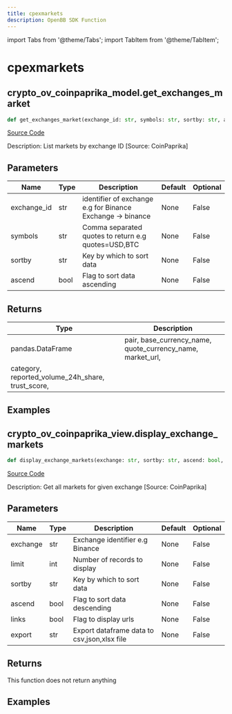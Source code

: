 ```yaml
---
title: cpexmarkets
description: OpenBB SDK Function
---
```


import Tabs from '@theme/Tabs';
import TabItem from '@theme/TabItem';

# cpexmarkets

<Tabs>
<TabItem value="model" label="Model" default>

## crypto_ov_coinpaprika_model.get_exchanges_market

```python title='openbb_terminal/cryptocurrency/overview/coinpaprika_model.py'
def get_exchanges_market(exchange_id: str, symbols: str, sortby: str, ascend: bool) -> DataFrame:
```
[Source Code](https://github.com/OpenBB-finance/OpenBBTerminal/tree/main/openbb_terminal/cryptocurrency/overview/coinpaprika_model.py#L347)

Description: List markets by exchange ID [Source: CoinPaprika]

## Parameters

| Name | Type | Description | Default | Optional |
| ---- | ---- | ----------- | ------- | -------- |
| exchange_id | str | identifier of exchange e.g for Binance Exchange -> binance | None | False |
| symbols | str | Comma separated quotes to return e.g quotes=USD,BTC | None | False |
| sortby | str | Key by which to sort data | None | False |
| ascend | bool | Flag to sort data ascending | None | False |

## Returns

| Type | Description |
| ---- | ----------- |
| pandas.DataFrame | pair, base_currency_name, quote_currency_name, market_url,
category, reported_volume_24h_share, trust_score, |

## Examples



</TabItem>
<TabItem value="view" label="View">

## crypto_ov_coinpaprika_view.display_exchange_markets

```python title='openbb_terminal/cryptocurrency/overview/coinpaprika_view.py'
def display_exchange_markets(exchange: str, sortby: str, ascend: bool, limit: int, links: bool, export: str) -> None:
```
[Source Code](https://github.com/OpenBB-finance/OpenBBTerminal/tree/main/openbb_terminal/cryptocurrency/overview/coinpaprika_view.py#L267)

Description: Get all markets for given exchange [Source: CoinPaprika]

## Parameters

| Name | Type | Description | Default | Optional |
| ---- | ---- | ----------- | ------- | -------- |
| exchange | str | Exchange identifier e.g Binance | None | False |
| limit | int | Number of records to display | None | False |
| sortby | str | Key by which to sort data | None | False |
| ascend | bool | Flag to sort data descending | None | False |
| links | bool | Flag to display urls | None | False |
| export | str | Export dataframe data to csv,json,xlsx file | None | False |

## Returns

This function does not return anything

## Examples



</TabItem>
</Tabs>